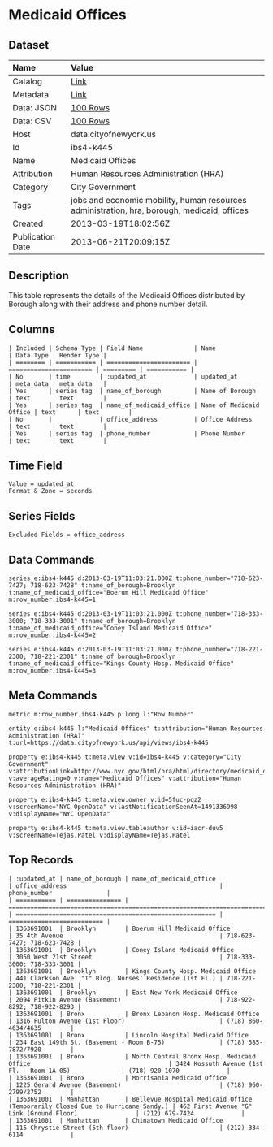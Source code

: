 # Medicaid Offices

## Dataset

| Name | Value |
| :--- | :---- |
| Catalog | [Link](https://catalog.data.gov/dataset/medicaid-offices-27676) |
| Metadata | [Link](https://data.cityofnewyork.us/api/views/ibs4-k445) |
| Data: JSON | [100 Rows](https://data.cityofnewyork.us/api/views/ibs4-k445/rows.json?max_rows=100) |
| Data: CSV | [100 Rows](https://data.cityofnewyork.us/api/views/ibs4-k445/rows.csv?max_rows=100) |
| Host | data.cityofnewyork.us |
| Id | ibs4-k445 |
| Name | Medicaid Offices |
| Attribution | Human Resources Administration (HRA) |
| Category | City Government |
| Tags | jobs and economic mobility, human resources administration, hra, borough, medicaid, offices |
| Created | 2013-03-19T18:02:56Z |
| Publication Date | 2013-06-21T20:09:15Z |

## Description

This table represents the details of the Medicaid Offices distributed by Borough along with their address and phone number detail.

## Columns

```ls
| Included | Schema Type | Field Name              | Name                    | Data Type | Render Type |
| ======== | =========== | ======================= | ======================= | ========= | =========== |
| No       | time        | :updated_at             | updated_at              | meta_data | meta_data   |
| Yes      | series tag  | name_of_borough         | Name of Borough         | text      | text        |
| Yes      | series tag  | name_of_medicaid_office | Name of Medicaid Office | text      | text        |
| No       |             | office_address          | Office Address          | text      | text        |
| Yes      | series tag  | phone_number            | Phone Number            | text      | text        |
```

## Time Field

```ls
Value = updated_at
Format & Zone = seconds
```

## Series Fields

```ls
Excluded Fields = office_address
```

## Data Commands

```ls
series e:ibs4-k445 d:2013-03-19T11:03:21.000Z t:phone_number="718-623-7427; 718-623-7428" t:name_of_borough=Brooklyn t:name_of_medicaid_office="Boerum Hill Medicaid Office" m:row_number.ibs4-k445=1

series e:ibs4-k445 d:2013-03-19T11:03:21.000Z t:phone_number="718-333-3000; 718-333-3001" t:name_of_borough=Brooklyn t:name_of_medicaid_office="Coney Island Medicaid Office" m:row_number.ibs4-k445=2

series e:ibs4-k445 d:2013-03-19T11:03:21.000Z t:phone_number="718-221-2300; 718-221-2301" t:name_of_borough=Brooklyn t:name_of_medicaid_office="Kings County Hosp. Medicaid Office" m:row_number.ibs4-k445=3
```

## Meta Commands

```ls
metric m:row_number.ibs4-k445 p:long l:"Row Number"

entity e:ibs4-k445 l:"Medicaid Offices" t:attribution="Human Resources Administration (HRA)" t:url=https://data.cityofnewyork.us/api/views/ibs4-k445

property e:ibs4-k445 t:meta.view v:id=ibs4-k445 v:category="City Government" v:attributionLink=http://www.nyc.gov/html/hra/html/directory/medicaid_offices.shtml v:averageRating=0 v:name="Medicaid Offices" v:attribution="Human Resources Administration (HRA)"

property e:ibs4-k445 t:meta.view.owner v:id=5fuc-pqz2 v:screenName="NYC OpenData" v:lastNotificationSeenAt=1491336998 v:displayName="NYC OpenData"

property e:ibs4-k445 t:meta.view.tableauthor v:id=iacr-duv5 v:screenName=Tejas.Patel v:displayName=Tejas.Patel
```

## Top Records

```ls
| :updated_at | name_of_borough | name_of_medicaid_office                                                        | office_address                                          | phone_number               | 
| =========== | =============== | ============================================================================== | ======================================================= | ========================== | 
| 1363691001  | Brooklyn        | Boerum Hill Medicaid Office                                                    | 35 4th Avenue                                           | 718-623-7427; 718-623-7428 | 
| 1363691001  | Brooklyn        | Coney Island Medicaid Office                                                   | 3050 West 21st Street                                   | 718-333-3000; 718-333-3001 | 
| 1363691001  | Brooklyn        | Kings County Hosp. Medicaid Office                                             | 441 Clarkson Ave. "T" Bldg. Nurses' Residence (1st Fl.) | 718-221-2300; 718-221-2301 | 
| 1363691001  | Brooklyn        | East New York Medicaid Office                                                  | 2094 Pitkin Avenue (Basement)                           | 718-922-8292; 718-922-8293 | 
| 1363691001  | Bronx           | Bronx Lebanon Hosp. Medicaid Office                                            | 1316 Fulton Avenue (1st Floor)                          | (718) 860-4634/4635        | 
| 1363691001  | Bronx           | Lincoln Hospital Medicaid Office                                               | 234 East 149th St. (Basement - Room B-75)               | (718) 585-7872/7920        | 
| 1363691001  | Bronx           | North Central Bronx Hosp. Medicaid Office                                      | 3424 Kossuth Avenue (1st Fl. - Room 1A 05)              | (718) 920-1070             | 
| 1363691001  | Bronx           | Morrisania Medicaid Office                                                     | 1225 Gerard Avenue (Basement)                           | (718) 960-2799/2752        | 
| 1363691001  | Manhattan       | Bellevue Hospital Medicaid Office (Temporarily Closed Due to Hurricane Sandy.) | 462 First Avenue "G" Link (Ground Floor)                | (212) 679-7424             | 
| 1363691001  | Manhattan       | Chinatown Medicaid Office                                                      | 115 Chrystie Street (5th floor)                         | (212) 334-6114             | 
```